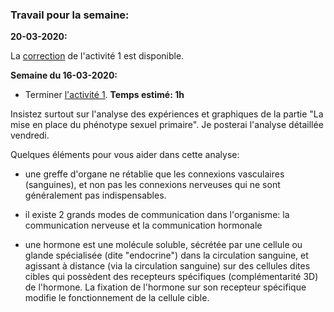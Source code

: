 ### Travail pour la semaine:

**20-03-2020:**

La [correction](https://github.com/YannBouyeron/SVT2/blob/master/Thème-2/A1%20Correction.md) de l'activité 1 est disponible.

**Semaine du 16-03-2020:**

- Terminer [l'activité 1](https://github.com/YannBouyeron/SVT2/blob/master/Thème-2/A1%20Phénotypes%20sexuels.md). **Temps estimé: 1h**

Insistez surtout sur l'analyse des expériences et graphiques de la partie "La mise en place du phénotype sexuel primaire". Je posterai l'analyse détaillée vendredi.

Quelques éléments pour vous aider dans cette analyse:

- une greffe d'organe ne rétablie que les connexions vasculaires (sanguines), et non pas les connexions nerveuses qui ne sont généralement pas indispensables.

- il existe 2 grands modes de communication dans l'organisme: la communication nerveuse et la communication hormonale

- une hormone est une molécule soluble, sécrétée par une cellule ou glande spécialisée (dite "endocrine") dans la circulation sanguine, et agissant à distance (via la circulation sanguine) sur des cellules dites cibles qui possèdent des recepteurs spécifiques (complémentarité 3D) de l'hormone. La fixation de l'hormone sur son recepteur spécifique modifie le fonctionnement de la cellule cible.
